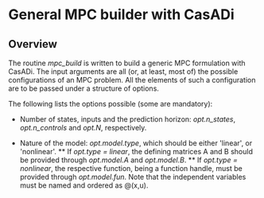# General MPC builder with CasADi

## Overview

The routine _mpc_build_ is written to build a generic MPC formulation with CasADi. The input arguments are all (or, at least, most of) the possible configurations of an MPC problem. All the elements of such a configuration are to be passed under a structure of options. 

The following lists the options possible (some are mandatory):

* Number of states, inputs and the prediction horizon: _opt.n_states_, _opt.n_controls_ and _opt.N_, respectively.

* Nature of the model: _opt.model.type_, which should be either 'linear', or 'nonlinear'.
** If _opt.type = linear_, the defining matrices A and B should be provided through _opt.model.A_ and _opt.model.B_.
** If _opt.type = nonlinear_, the respective function, being a function handle, must be provided through _opt.model.fun_. Note that the independent variables must be named and ordered as @(x,u).

